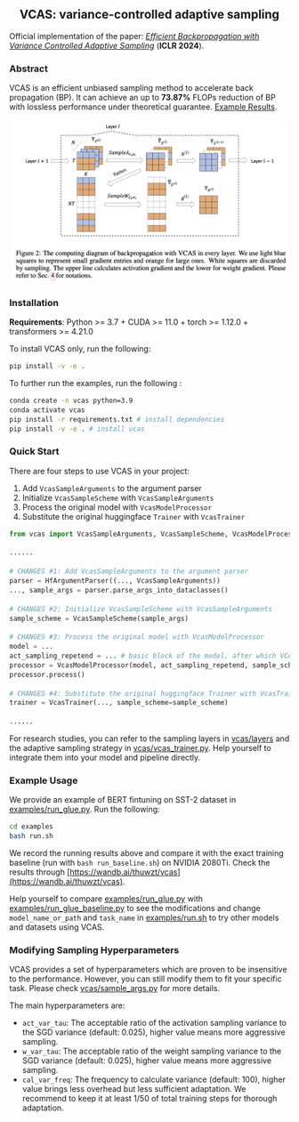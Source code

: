 <h2 align=center>VCAS: variance-controlled adaptive sampling</h1>

Official implementation of the paper: *[Efficient Backpropagation with Variance Controlled Adaptive Sampling](https://openreview.net/pdf?id=gEwKAZZmSw)* (**ICLR 2024**).

### Abstract

VCAS is an efficient unbiased sampling method to accelerate back propagation (BP). It can achieve an up to **73.87%** FLOPs reduction of BP with lossless performance under theoretical guarantee. [Example Results](https://wandb.ai/thuwzt/vcas).

![VCAS algorithm diagram](image/algorithm.png)

### Installation
**Requirements**: Python >= 3.7 + CUDA >= 11.0 + torch >= 1.12.0 + transformers >= 4.21.0

To install VCAS only, run the following:

```bash
pip install -v -e .
```

To further run the examples, run the following :

```bash
conda create -n vcas python=3.9
conda activate vcas
pip install -r requirements.txt # install dependencies
pip install -v -e . # install vcas
```

### Quick Start


There are four steps to use VCAS in your project:

1. Add `VcasSampleArguments` to the argument parser
2. Initialize `VcasSampleScheme` with `VcasSampleArguments`
3. Process the original model with `VcasModelProcessor`
4. Substitute the original huggingface `Trainer` with `VcasTrainer`

```python
from vcas import VcasSampleArguments, VcasSampleScheme, VcasModelProcessor, VcasTrainer

......

# CHANGES #1: Add VcasSampleArguments to the argument parser 
parser = HfArgumentParser((..., VcasSampleArguments))
..., sample_args = parser.parse_args_into_dataclasses()

# CHANGES #2: Initialize VcasSampleScheme with VcasSampleArguments
sample_scheme = VcasSampleScheme(sample_args)

# CHANGES #3: Process the original model with VcasModelProcessor
model = ...
act_sampling_repetend = ... # basic block of the model, after which VCAS insert activation sampler, eg. BertLayer in BertModel
processor = VcasModelProcessor(model, act_sampling_repetend, sample_scheme)
processor.process()

# CHANGES #4: Substitute the original huggingface Trainer with VcasTrainer
trainer = VcasTrainer(..., sample_scheme=sample_scheme)

......
```

For research studies, you can refer to the sampling layers in [vcas/layers](vcas/layers) and the adaptive sampling strategy in [vcas/vcas_trainer.py](vcas/vcas_trainer.py). Help yourself to integrate them into your model and pipeline directly.

### Example Usage

We provide an example of BERT fintuning on SST-2 dataset in [examples/run_glue.py](examples/run_glue.py). Run the following:

```bash
cd examples
bash run.sh
```

We record the running results above and compare it with the exact training baseline (run with `bash run_baseline.sh`) on NVIDIA 2080Ti. Check the results through [https://wandb.ai/thuwzt/vcas](https://wandb.ai/thuwzt/vcas).

Help yourself to compare [examples/run_glue.py](examples/run_glue.py) with [examples/run_glue_baseline.py](examples/run_glue_baseline.py) to see the modifications and change `model_name_or_path` and `task_name` in [examples/run.sh](examples/run.sh) to try other models and datasets using VCAS.

### Modifying Sampling Hyperparameters

VCAS provides a set of hyperparameters which are proven to be insensitive to the performance. However, you can still modify them to fit your specific task. Please check [vcas/sample_args.py](vcas/sample_args.py) for more details.

The main hyperparameters are:
- `act_var_tau`: The acceptable ratio of the activation sampling variance to the SGD variance (default: 0.025), higher value means more aggressive sampling.
- `w_var_tau`: The acceptable ratio of the weight sampling variance to the SGD variance (default: 0.025), higher value means more aggressive sampling.
- `cal_var_freq`: The frequency to calculate variance (default: 100), higher value brings less overhead but less sufficient adaptation. We recommend to keep it at least 1/50 of total training steps for thorough adaptation.